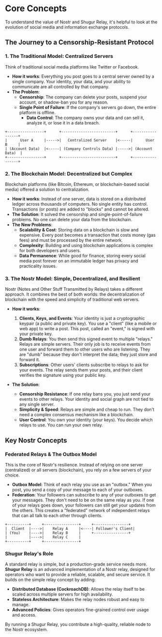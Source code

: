 # Core Concepts

To understand the value of Nostr and Shugur Relay, it's helpful to look at the evolution of social media and information exchange protocols.

## The Journey to a Censorship-Resistant Protocol

### 1. The Traditional Model: Centralized Servers

Think of traditional social media platforms like Twitter or Facebook.

- **How it works**: Everything you post goes to a central server owned by a single company. Your identity, your data, and your ability to communicate are all controlled by that company.
- **The Problem**:
  - **Censorship**: The company can delete your posts, suspend your account, or shadow-ban you for any reason.
  - **Single Point of Failure**: If the company's servers go down, the entire platform is offline.
    - **Data Control**: The company owns your data and can sell it, analyze it, or lose it in a data breach.

```text
+-----------------+      +-------------------------+      +-----------------+
|      User A     |----->|   Centralized Server    |<-----|      User B     |
| (Account Data)  |<-----| (Company Controls Data) |----->| (Account Data)  |
+-----------------+      +-------------------------+      +-----------------+
```

### 2. The Blockchain Model: Decentralized but Complex

Blockchain platforms (like Bitcoin, Ethereum, or blockchain-based social media) offered a solution to centralization.

- **How it works**: Instead of one server, data is stored on a distributed ledger across thousands of computers. No single entity has control. Transactions (or posts) are added to "blocks" and cannot be altered.
- **The Solution**: It solved the censorship and single-point-of-failure problems. No one can delete your data from the blockchain.
- **The New Problems**:
  - **Scalability & Cost**: Storing data on a blockchain is slow and expensive. Every post becomes a transaction that costs money (gas fees) and must be processed by the entire network.
  - **Complexity**: Building and using blockchain applications is complex for both developers and users.
  - **Data Permanence**: While good for finance, storing every social media post forever on an immutable ledger has privacy and practicality issues.

### 3. The Nostr Model: Simple, Decentralized, and Resilient

Nostr (Notes and Other Stuff Transmitted by Relays) takes a different approach. It combines the best of both worlds: the decentralization of blockchain with the speed and simplicity of traditional web servers.

- **How it works**:
  1. **Clients, Keys, and Events**: Your identity is just a cryptographic keypair (a public and private key). You use a "client" (like a mobile or web app) to write a post. This post, called an "event," is signed with your private key.
  2. **Dumb Relays**: You then send this signed event to multiple "relays." Relays are simple servers. Their only job is to receive events from one user and forward them to other users who are listening. They are "dumb" because they don't interpret the data; they just store and forward it.
  3. **Subscriptions**: Other users' clients subscribe to relays to ask for your events. The relay sends them your posts, and their client verifies the signature using your public key.

- **The Solution**:
  - **Censorship Resistance**: If one relay bans you, you just send your events to other relays. Your identity and social graph are not tied to any single server.
  - **Simplicity & Speed**: Relays are simple and cheap to run. They don't need a complex consensus mechanism like a blockchain.
  - **User Control**: You own your identity (your keys). You decide which relays to use. You can run your own relay.

## Key Nostr Concepts

### Federated Relays & The Outbox Model

This is the core of Nostr's resilience. Instead of relying on one server (centralized) or all servers (blockchain), you rely on a few servers of your choice.

- **Outbox Model**: Think of each relay you use as an "outbox." When you post, you send a copy of your message to each of your outboxes.
- **Federation**: Your followers can subscribe to any of your outboxes to get your messages. They don't need to be on the same relay as you. If one of your relays goes down, your followers can still get your updates from the others. This creates a "federated" network of independent relays that can all talk to each other through clients.

```text
+----------+     +----------------+     +----------------+
|  Client  |---->|    Relay A     |<----| Follower's Client|
| (You)    |---->|    Relay B     |     +----------------+
|          |---->|    Relay C     |
+----------+     +----------------+
```

### Shugur Relay's Role

A standard relay is simple, but a production-grade service needs more. **Shugur Relay** is an advanced implementation of a Nostr relay, designed for operators who want to provide a reliable, scalable, and secure service. It builds on the simple relay concept by adding:

- **Distributed Database (CockroachDB)**: Allows the relay itself to be scaled across multiple servers for high availability.
- **Stateless Architecture**: Makes the relay nodes robust and easy to manage.
- **Advanced Policies**: Gives operators fine-grained control over usage and access.

By running a Shugur Relay, you contribute a high-quality, reliable node to the Nostr ecosystem.
